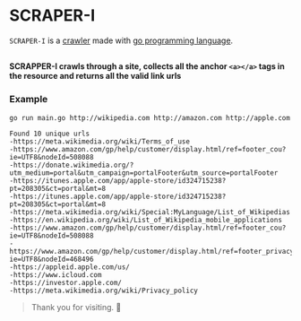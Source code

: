 # SCRAPER-I

`SCRAPER-I` is a [crawler](https://en.wikipedia.org/wiki/Crawler) made with [go programming language](https://go.dev/).

##

#### **SCRAPPER-I** crawls through a site, collects all the **anchor** `<a></a>` tags in the resource and returns all the valid link urls

### Example
```
go run main.go http://wikipedia.com http://amazon.com http://apple.com
```

```
Found 10 unique urls
-https://meta.wikimedia.org/wiki/Terms_of_use
-https://www.amazon.com/gp/help/customer/display.html/ref=footer_cou?ie=UTF8&nodeId=508088
-https://donate.wikimedia.org/?utm_medium=portal&utm_campaign=portalFooter&utm_source=portalFooter
-https://itunes.apple.com/app/apple-store/id324715238?pt=208305&ct=portal&mt=8
-https://itunes.apple.com/app/apple-store/id324715238?pt=208305&ct=portal&mt=8
-https://meta.wikimedia.org/wiki/Special:MyLanguage/List_of_Wikipedias
-https://en.wikipedia.org/wiki/List_of_Wikipedia_mobile_applications
-https://www.amazon.com/gp/help/customer/display.html/ref=footer_cou?ie=UTF8&nodeId=508088
-https://www.amazon.com/gp/help/customer/display.html/ref=footer_privacy?ie=UTF8&nodeId=468496
-https://appleid.apple.com/us/
-https://www.icloud.com
-https://investor.apple.com/
-https://meta.wikimedia.org/wiki/Privacy_policy
```

> Thank you for visiting. 💖